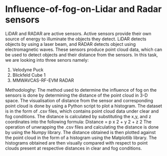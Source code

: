 # Influence-of-fog-on-Lidar and Radar sensors
LiDAR and RADAR are active sensors. Active sensors provide their own source of energy to illuminate
the objects they detect. LiDAR detects objects by using a laser beam, and RADAR detects object
using electromagnetic waves. These sensors produce point cloud data, which can be used to detect
objects and their distance from the sensors. In this task, we are looking into three senors namely:
1. Velodyne Puck
2. Blickfeld Cube 1
3. MMWAVCAS-RF-EVM RADAR


Methodologhy: 
The method used to determine the influence of fog on the sensors is done by determining the distance
of the point cloud in 3-D space. The visualisation of distance from the sensor and corresponding
point cloud is done by using a Python script to plot a histogram. The dataset is in the form of .csv
files, which contains point cloud data under clear and fog conditions. The distance is calculated by
substituting the x,y, and z coordinates into the following formula:
Distance =
p
x
2 + y
2 + z
2
The operation of unwrapping the .csv files and calculating the distance is done by using the Numpy
library. The distance obtained is then plotted against the point cloud in the form of a histogram using
the Matplotlib library. The histograms obtained are then visually compared with respect to point
clouds present at respective distances in clear and fog conditions.
